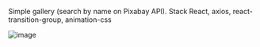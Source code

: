 Simple gallery (search by name on Pixabay API).
Stack React, axios, react-transition-group, animation-css

 ![image](https://user-images.githubusercontent.com/92175747/185324510-15243ee5-cfb6-49f3-a88b-18a654dbbc51.png)


